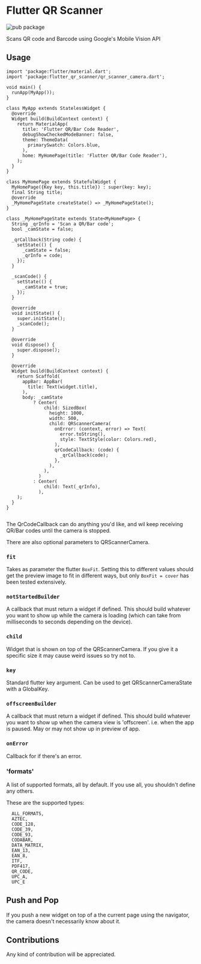 # Flutter QR Scanner

![pub package][version_badge]

 Scans QR code and Barcode using Google's Mobile Vision API

## Usage

```
import 'package:flutter/material.dart';
import 'package:flutter_qr_scanner/qr_scanner_camera.dart';

void main() {
  runApp(MyApp());
}

class MyApp extends StatelessWidget {
  @override
  Widget build(BuildContext context) {
    return MaterialApp(
      title: 'Flutter QR/Bar Code Reader',
      debugShowCheckedModeBanner: false,
      theme: ThemeData(
        primarySwatch: Colors.blue,
      ),
      home: MyHomePage(title: 'Flutter QR/Bar Code Reader'),
    );
  }
}

class MyHomePage extends StatefulWidget {
  MyHomePage({Key key, this.title}) : super(key: key);
  final String title;
  @override
  _MyHomePageState createState() => _MyHomePageState();
}

class _MyHomePageState extends State<MyHomePage> {
  String _qrInfo = 'Scan a QR/Bar code';
  bool _camState = false;

  _qrCallback(String code) {
    setState(() {
      _camState = false;
      _qrInfo = code;
    });
  }

  _scanCode() {
    setState(() {
      _camState = true;
    });
  }

  @override
  void initState() {
    super.initState();
    _scanCode();
  }

  @override
  void dispose() {
    super.dispose();
  }

  @override
  Widget build(BuildContext context) {
    return Scaffold(
      appBar: AppBar(
        title: Text(widget.title),
      ),
      body: _camState
          ? Center(
              child: SizedBox(
                height: 1000,
                width: 500,
                child: QRScannerCamera(
                  onError: (context, error) => Text(
                    error.toString(),
                    style: TextStyle(color: Colors.red),
                  ),
                  qrCodeCallback: (code) {
                    _qrCallback(code);
                  },
                ),
              ),
            )
          : Center(
              child: Text(_qrInfo),
            ),
    );
  }
}


```

The QrCodeCallback can do anything you'd like, and wil keep receiving QR/Bar codes
until the camera is stopped.

There are also optional parameters to QRScannerCamera.

### `fit`

Takes as parameter the flutter `BoxFit`.
Setting this to different values should get the preview image to fit in
different ways, but only `BoxFit = cover` has been tested extensively.

### `notStartedBuilder`

A callback that must return a widget if defined.
This should build whatever you want to show up while the camera is loading (which can take
from milliseconds to seconds depending on the device).

### `child`

Widget that is shown on top of the QRScannerCamera. If you give it a specific size it may cause
weird issues so try not to.

### `key`

Standard flutter key argument. Can be used to get QRScannerCameraState with a GlobalKey.

### `offscreenBuilder`

A callback that must return a widget if defined.
This should build whatever you want to show up when the camera view is 'offscreen'.
i.e. when the app is paused. May or may not show up in preview of app.

### `onError`

Callback for if there's an error.

### 'formats'

A list of supported formats, all by default. If you use all, you shouldn't define any others.

These are the supported types:

```
  ALL_FORMATS,
  AZTEC,
  CODE_128,
  CODE_39,
  CODE_93,
  CODABAR,
  DATA_MATRIX,
  EAN_13,
  EAN_8,
  ITF,
  PDF417,
  QR_CODE,
  UPC_A,
  UPC_E
```

## Push and Pop

If you push a new widget on top of a the current page using the navigator, the camera doesn't
necessarily know about it.

## Contributions

Any kind of contribution will be appreciated.
 


[version_badge]: https://img.shields.io/pub/v/flutter_qr_scanner.svg